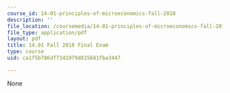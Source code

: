 ```yaml
---
course_id: 14-01-principles-of-microeconomics-fall-2018
description: ''
file_location: /coursemedia/14-01-principles-of-microeconomics-fall-2018/ca1f5b786df7341979d815681fba3447_MIT14_01F18_final.pdf
file_type: application/pdf
layout: pdf
title: 14.01 Fall 2018 Final Exam
type: course
uid: ca1f5b786df7341979d815681fba3447

---
```

None